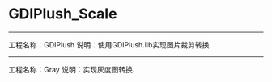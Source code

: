 # GDIPlush_Scale

*************************************
工程名称：GDIPlush
说明：使用GDIPlush.lib实现图片裁剪转换.

*************************************
工程名称：Gray
说明：实现灰度图转换.